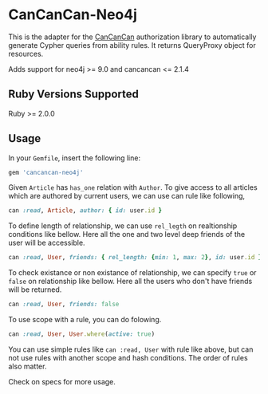 # CanCanCan-Neo4j

This is the adapter for the [CanCanCan](https://github.com/CanCanCommunity/cancancan) authorization
library to automatically generate Cypher queries from ability rules. It returns QueryProxy object for resources.

Adds support for neo4j >= 9.0 and cancancan <= 2.1.4

## Ruby Versions Supported

Ruby >= 2.0.0

## Usage

In your `Gemfile`, insert the following line:

```ruby
gem 'cancancan-neo4j'
```

Given `Article` has `has_one` relation with `Author`. To give access to all articles which are authored by current users, we can use can rule like following,

```ruby
can :read, Article, author: { id: user.id }
```

To define length of relationship, we can use `rel_legth` on realtionship conditions like bellow.  Here all the one and two level deep friends of the user will be accessible.

```ruby
can :read, User, friends: { rel_length: {min: 1, max: 2}, id: user.id }
```

To check existance or non existance of relationship, we can specify `true` or `false` on relationship like bellow. Here all the users who don't have friends will be returned.

```ruby
can :read, User, friends: false
```

To use scope with a rule, you can do folowing.

```ruby
can :read, User, User.where(active: true)
```

You can use simple rules like `can :read, User` with rule like above, but can not use rules with another scope and hash conditions. The order of rules also matter.

Check on specs for more usage.